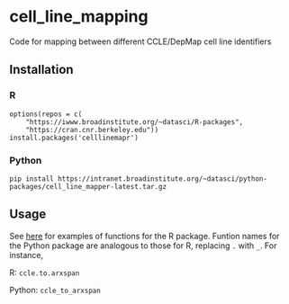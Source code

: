 # cell_line_mapping
Code for mapping between different CCLE/DepMap cell line identifiers

## Installation
### R
```
options(repos = c(
	"https://iwww.broadinstitute.org/~datasci/R-packages",
	"https://cran.cnr.berkeley.edu"))
install.packages('celllinemapr')
```

### Python
```
pip install https://intranet.broadinstitute.org/~datasci/python-packages/cell_line_mapper-latest.tar.gz
```

## Usage
See [here](https://github.com/broadinstitute/cell_line_mapping/blob/master/celllinemapr/SOP.Rmd) for examples of functions for the R package.
Funtion names for the Python package are analogous to those for R, replacing `.` with `_`. For instance,

R: `ccle.to.arxspan`

Python: `ccle_to_arxspan`
